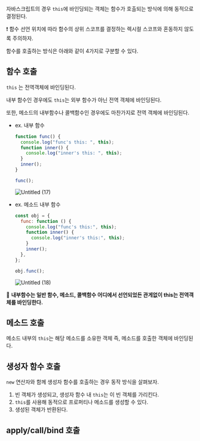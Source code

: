 자바스크립트의 경우 `this`에 바인딩되는 객체는 함수가 호출되는 방식에 의해 동적으로 결정된다.

❗ 함수 선언 위치에 따라 함수의 상위 스코프를 결정하는 렉시컬 스코프와 혼동하지 않도록 주의하자.

함수를 호출하는 방식은 아래와 같이 4가지로 구분할 수 있다.

## 함수 호출

`this` 는 전역객체에 바인딩된다.

내부 함수인 경우에도 `this`는 외부 함수가 아닌 전역 객체에 바인딩된다.

또한, 메소드의 내부함수나 콜백함수인 경우에도 마찬가지로 전역 객체에 바인딩된다.

- ex. 내부 함수

  ```jsx
  function func() {
    console.log("func's this: ", this);
    function inner() {
      console.log("inner's this: ", this);
    }
    inner();
  }

  func();
  ```

  ![Untitled (17)](https://user-images.githubusercontent.com/88129850/185941685-afd80a90-a98d-4488-b23a-6e324b048a67.png)

- ex. 메소드 내부 함수

  ```jsx
  const obj = {
    func: function () {
      console.log("func's this:", this);
      function inner() {
        console.log("inner's this:", this);
      }
      inner();
    },
  };

  obj.func();
  ```

  ![Untitled (18)](https://user-images.githubusercontent.com/88129850/185941699-1c48a9ed-64fc-4775-8f22-5048826ac9c8.png)

📌 **내부함수는 일반 함수, 메소드, 콜백함수 어디에서 선언되었든 관게없이 this는 전역객체를 바인딩한다.**

## 메소드 호출

메소드 내부의 `this`는 해당 메소드를 소유한 객체 즉, 메소드를 호출한 객체에 바인딩된다.

## 생성자 함수 호출

`new` 연산자와 함께 생성자 함수를 호출하는 경우 동작 방식을 살펴보자.

1. 빈 객체가 생성되고, 생성자 함수 내 `this`는 이 빈 객체를 가리킨다.
2. `this`를 사용해 동적으로 프로퍼티나 메소드를 생성할 수 있다.
3. 생성된 객체가 반환된다.

## apply/call/bind 호출
